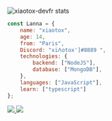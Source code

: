 ![xiaotox-devfr stats](https://github-readme-stats.vercel.app/api?username=Lanna-devfr&show_icons=true&theme=tokyonight)

```js
const Lanna = {
    name: "xiaotox",
    age: 14,
    from: "Paris",
    Discord: "xi𐌡otox']#8889 ",
    technologies: {
        backend: ["NodeJS"],
        database: ["MongoDB"],
    },
    languages: ["JavaScript"],
    learn: ["typescript"]
};
```

<a href="https://github.com/xiaotox-devfr?tab=followers">
  <img src="https://img.shields.io/github/followers/xiaotox-devfr">
</a>
<a href="https://github.com/xiaotox-devfr">
   <img src="https://komarev.com/ghpvc/?username=xiaotox-devfr">
</a>
